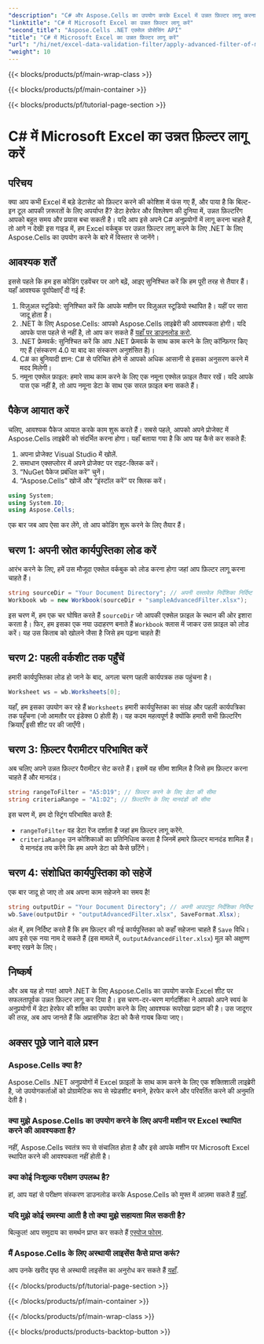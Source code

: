 ```yaml
---
"description": "C# और Aspose.Cells का उपयोग करके Excel में उन्नत फ़िल्टर लागू करना सीखें। आसान कार्यान्वयन के लिए चरण-दर-चरण मार्गदर्शिका शामिल है।"
"linktitle": "C# में Microsoft Excel का उन्नत फ़िल्टर लागू करें"
"second_title": "Aspose.Cells .NET एक्सेल प्रोसेसिंग API"
"title": "C# में Microsoft Excel का उन्नत फ़िल्टर लागू करें"
"url": "/hi/net/excel-data-validation-filter/apply-advanced-filter-of-microsoft-excel-in-csharp/"
"weight": 10
---
```


{{< blocks/products/pf/main-wrap-class >}}

{{< blocks/products/pf/main-container >}}

{{< blocks/products/pf/tutorial-page-section >}}

# C# में Microsoft Excel का उन्नत फ़िल्टर लागू करें

## परिचय

क्या आप कभी Excel में बड़े डेटासेट को फ़िल्टर करने की कोशिश में फंस गए हैं, और पाया है कि बिल्ट-इन टूल आपकी ज़रूरतों के लिए अपर्याप्त हैं? डेटा हेरफेर और विश्लेषण की दुनिया में, उन्नत फ़िल्टरिंग आपको बहुत समय और प्रयास बचा सकती है। यदि आप इसे अपने C# अनुप्रयोगों में लागू करना चाहते हैं, तो आगे न देखें! इस गाइड में, हम Excel वर्कबुक पर उन्नत फ़िल्टर लागू करने के लिए .NET के लिए Aspose.Cells का उपयोग करने के बारे में विस्तार से जानेंगे। 

## आवश्यक शर्तें

इससे पहले कि हम इस कोडिंग एडवेंचर पर आगे बढ़ें, आइए सुनिश्चित करें कि हम पूरी तरह से तैयार हैं। यहाँ आवश्यक पूर्वापेक्षाएँ दी गई हैं:

1. विज़ुअल स्टूडियो: सुनिश्चित करें कि आपके मशीन पर विज़ुअल स्टूडियो स्थापित है। यहीं पर सारा जादू होता है।
2. .NET के लिए Aspose.Cells: आपको Aspose.Cells लाइब्रेरी की आवश्यकता होगी। यदि आपके पास पहले से नहीं है, तो आप कर सकते हैं [यहाँ पर डाउनलोड करो](https://releases.aspose.com/cells/net/).
3. .NET फ्रेमवर्क: सुनिश्चित करें कि आप .NET फ्रेमवर्क के साथ काम करने के लिए कॉन्फ़िगर किए गए हैं (संस्करण 4.0 या बाद का संस्करण अनुशंसित है)।
4. C# का बुनियादी ज्ञान: C# से परिचित होने से आपको अधिक आसानी से इसका अनुसरण करने में मदद मिलेगी।
5. नमूना एक्सेल फ़ाइल: हमारे साथ काम करने के लिए एक नमूना एक्सेल फ़ाइल तैयार रखें। यदि आपके पास एक नहीं है, तो आप नमूना डेटा के साथ एक सरल फ़ाइल बना सकते हैं।

## पैकेज आयात करें

चलिए, आवश्यक पैकेज आयात करके काम शुरू करते हैं। सबसे पहले, आपको अपने प्रोजेक्ट में Aspose.Cells लाइब्रेरी को संदर्भित करना होगा। यहाँ बताया गया है कि आप यह कैसे कर सकते हैं:

1. अपना प्रोजेक्ट Visual Studio में खोलें.
2. समाधान एक्सप्लोरर में अपने प्रोजेक्ट पर राइट-क्लिक करें।
3. “NuGet पैकेज प्रबंधित करें” चुनें।
4. “Aspose.Cells” खोजें और “इंस्टॉल करें” पर क्लिक करें।

```csharp
using System;
using System.IO;
using Aspose.Cells;
```

एक बार जब आप ऐसा कर लेंगे, तो आप कोडिंग शुरू करने के लिए तैयार हैं।


## चरण 1: अपनी स्रोत कार्यपुस्तिका लोड करें

आरंभ करने के लिए, हमें उस मौजूदा एक्सेल वर्कबुक को लोड करना होगा जहां आप फ़िल्टर लागू करना चाहते हैं।

```csharp
string sourceDir = "Your Document Directory"; // अपनी दस्तावेज़ निर्देशिका निर्दिष्ट करें
Workbook wb = new Workbook(sourceDir + "sampleAdvancedFilter.xlsx");
```

इस चरण में, हम एक चर घोषित करते हैं `sourceDir` जो आपकी एक्सेल फ़ाइल के स्थान की ओर इशारा करता है। फिर, हम इसका एक नया उदाहरण बनाते हैं `Workbook` क्लास में जाकर उस फ़ाइल को लोड करें। यह उस किताब को खोलने जैसा है जिसे हम पढ़ना चाहते हैं!

## चरण 2: पहली वर्कशीट तक पहुँचें

हमारी कार्यपुस्तिका लोड हो जाने के बाद, अगला चरण पहली कार्यपत्रक तक पहुंचना है।

```csharp
Worksheet ws = wb.Worksheets[0];
```

यहाँ, हम इसका उपयोग कर रहे हैं `Worksheets` हमारी कार्यपुस्तिका का संग्रह और पहली कार्यपत्रिका तक पहुँचना (जो आमतौर पर इंडेक्स 0 होती है)। यह कदम महत्वपूर्ण है क्योंकि हमारी सभी फ़िल्टरिंग क्रियाएँ इसी शीट पर की जाएँगी।

## चरण 3: फ़िल्टर पैरामीटर परिभाषित करें

अब चलिए अपने उन्नत फ़िल्टर पैरामीटर सेट करते हैं। इसमें वह सीमा शामिल है जिसे हम फ़िल्टर करना चाहते हैं और मानदंड।

```csharp
string rangeToFilter = "A5:D19"; // फ़िल्टर करने के लिए डेटा की सीमा
string criteriaRange = "A1:D2"; // फ़िल्टरिंग के लिए मानदंडों की सीमा
```

इस चरण में, हम दो स्ट्रिंग परिभाषित करते हैं: 
- `rangeToFilter` वह डेटा रेंज दर्शाता है जहां हम फ़िल्टर लागू करेंगे.
- `criteriaRange` उन कोशिकाओं का प्रतिनिधित्व करता है जिनमें हमारे फ़िल्टर मानदंड शामिल हैं। ये मानदंड तय करेंगे कि हम अपने डेटा को कैसे छाँटेंगे।

## चरण 4: संशोधित कार्यपुस्तिका को सहेजें

एक बार जादू हो जाए तो अब अपना काम सहेजने का समय है!

```csharp
string outputDir = "Your Document Directory"; // अपनी आउटपुट निर्देशिका निर्दिष्ट करें
wb.Save(outputDir + "outputAdvancedFilter.xlsx", SaveFormat.Xlsx);
```

अंत में, हम निर्दिष्ट करते हैं कि हम फ़िल्टर की गई कार्यपुस्तिका को कहाँ सहेजना चाहते हैं `Save` विधि। आप इसे एक नया नाम दे सकते हैं (इस मामले में, `outputAdvancedFilter.xlsx`) मूल को अक्षुण्ण बनाए रखने के लिए।

## निष्कर्ष

और अब यह हो गया! आपने .NET के लिए Aspose.Cells का उपयोग करके Excel शीट पर सफलतापूर्वक उन्नत फ़िल्टर लागू कर दिया है। इस चरण-दर-चरण मार्गदर्शिका ने आपको अपने स्वयं के अनुप्रयोगों में डेटा हेरफेर की शक्ति का उपयोग करने के लिए आवश्यक रूपरेखा प्रदान की है। उस जादूगर की तरह, अब आप जानते हैं कि अप्रासंगिक डेटा को कैसे गायब किया जाए।

## अक्सर पूछे जाने वाले प्रश्न

### Aspose.Cells क्या है?
Aspose.Cells .NET अनुप्रयोगों में Excel फ़ाइलों के साथ काम करने के लिए एक शक्तिशाली लाइब्रेरी है, जो उपयोगकर्ताओं को प्रोग्रामेटिक रूप से स्प्रेडशीट बनाने, हेरफेर करने और परिवर्तित करने की अनुमति देती है।

### क्या मुझे Aspose.Cells का उपयोग करने के लिए अपनी मशीन पर Excel स्थापित करने की आवश्यकता है?
नहीं, Aspose.Cells स्वतंत्र रूप से संचालित होता है और इसे आपके मशीन पर Microsoft Excel स्थापित करने की आवश्यकता नहीं होती है।

### क्या कोई निःशुल्क परीक्षण उपलब्ध है?
हां, आप यहां से परीक्षण संस्करण डाउनलोड करके Aspose.Cells को मुफ्त में आज़मा सकते हैं [यहाँ](https://releases.aspose.com/).

### यदि मुझे कोई समस्या आती है तो क्या मुझे सहायता मिल सकती है?
बिल्कुल! आप समुदाय का समर्थन प्राप्त कर सकते हैं [एस्पोज फोरम](https://forum.aspose.com/c/cells/9).

### मैं Aspose.Cells के लिए अस्थायी लाइसेंस कैसे प्राप्त करूं?
आप उनके खरीद पृष्ठ से अस्थायी लाइसेंस का अनुरोध कर सकते हैं [यहाँ](https://purchase.aspose.com/temporary-license/). 

{{< /blocks/products/pf/tutorial-page-section >}}

{{< /blocks/products/pf/main-container >}}

{{< /blocks/products/pf/main-wrap-class >}}

{{< blocks/products/products-backtop-button >}}